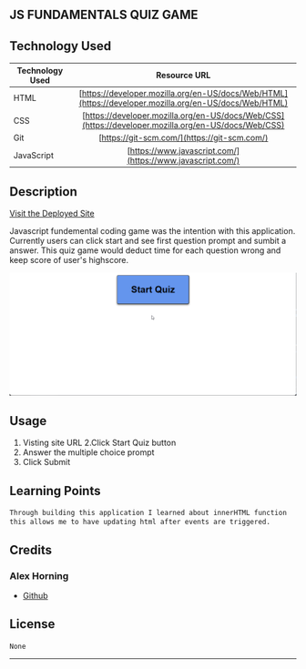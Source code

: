 ## JS FUNDAMENTALS QUIZ GAME

## Technology Used 

| Technology Used         | Resource URL           | 
| ------------- |:-------------:| 
| HTML    | [https://developer.mozilla.org/en-US/docs/Web/HTML](https://developer.mozilla.org/en-US/docs/Web/HTML) | 
| CSS     | [https://developer.mozilla.org/en-US/docs/Web/CSS](https://developer.mozilla.org/en-US/docs/Web/CSS)      |   
| Git | [https://git-scm.com/](https://git-scm.com/)     |    
| JavaScript | [https://www.javascript.com/](https://www.javascript.com/)     |   


## Description 

[Visit the Deployed Site](https://makeitouthill.github.io/Code-JS-Quiz/)

Javascript fundemental coding game was the intention with this application. Currently users can click start and see first question prompt and sumbit a answer. This quiz game would deduct time for each question wrong and keep score of user's highscore.


![Site Langing Page](./assets/images/Demo.gif)




## Usage 

1. Visting site URL
2.Click Start Quiz button
3. Answer the multiple choice prompt
4. Click Submit


## Learning Points 

    Through building this application I learned about innerHTML function
    this allows me to have updating html after events are triggered.

## Credits

### Alex Horning

* [Github](https://github.com/makeitouthill/)

## License
    None

---
